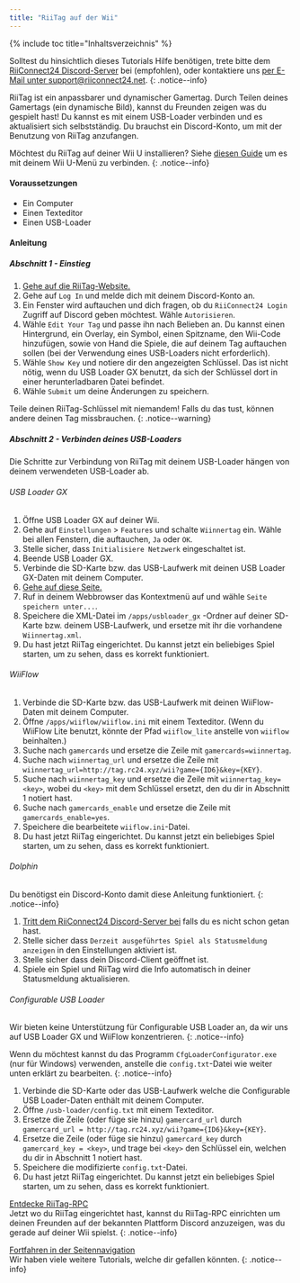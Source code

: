 ```yaml
---
title: "RiiTag auf der Wii"
---
```


{% include toc title="Inhaltsverzeichnis" %}

Solltest du hinsichtlich dieses Tutorials Hilfe benötigen, trete bitte dem [RiiConnect24 Discord-Server](https://discord.gg/b4Y7jfD) bei (empfohlen), oder kontaktiere uns [per E-Mail unter support@riiconnect24.net](mailto:support@riiconnect24.net).
{: .notice--info}

RiiTag ist ein anpassbarer und dynamischer Gamertag. Durch Teilen deines Gamertags (ein dynamische Bild), kannst du Freunden zeigen was du gespielt hast! Du kannst es mit einem USB-Loader verbinden und es aktualisiert sich selbstständig. Du brauchst ein Discord-Konto, um mit der Benutzung von RiiTag anzufangen.

Möchtest du RiiTag auf deiner Wii U installieren? Siehe [diesen Guide](riitag-wiiu) um es mit deinem Wii U-Menü zu verbinden.
{: .notice--info}

#### Voraussetzungen

* Ein Computer
* Einen Texteditor
* Einen USB-Loader

#### Anleitung

##### Abschnitt 1 - Einstieg

1. [Gehe auf die RiiTag-Website.](https://tag.rc24.xyz/)
2. Gehe auf `Log In` und melde dich mit deinem Discord-Konto an.
3. Ein Fenster wird auftauchen und dich fragen, ob du `RiiConnect24 Login` Zugriff auf Discord geben möchtest. Wähle `Autorisieren`.
4. Wähle `Edit Your Tag` und passe ihn nach Belieben an. Du kannst einen Hintergrund, ein Overlay, ein Symbol, einen Spitzname, den Wii-Code hinzufügen, sowie von Hand die Spiele, die auf deinem Tag auftauchen sollen (bei der Verwendung eines USB-Loaders nicht erforderlich).
5. Wähle `Show Key` und notiere dir den angezeigten Schlüssel. Das ist nicht nötig, wenn du USB Loader GX benutzt, da sich der Schlüssel dort in einer herunterladbaren Datei befindet.
6. Wähle `Submit` um deine Änderungen zu speichern.

Teile deinen RiiTag-Schlüssel mit niemandem! Falls du das tust, können andere deinen Tag missbrauchen.
{: .notice--warning}

##### Abschnitt 2 - Verbinden deines USB-Loaders

Die Schritte zur Verbindung von RiiTag mit deinem USB-Loader hängen von deinem verwendeten USB-Loader ab.

###### USB Loader GX

1. Öffne USB Loader GX auf deiner Wii.
2. Gehe auf `Einstellungen` > `Features` und schalte `Wiinnertag` ein. Wähle bei allen Fenstern, die auftauchen, `Ja` oder `OK`.
3. Stelle sicher, dass `Initialisiere Netzwerk` eingeschaltet ist.
4. Beende USB Loader GX.
5. Verbinde die SD-Karte bzw. das USB-Laufwerk mit deinen USB Loader GX-Daten mit deinem Computer.
6. [Gehe auf diese Seite.](https://tag.rc24.xyz/Wiinnertag.xml)
7. Ruf in deinem Webbrowser das Kontextmenü auf und wähle `Seite speichern unter...`.
8. Speichere die XML-Datei im `/apps/usbloader_gx` -Ordner auf deiner SD-Karte bzw. deinem USB-Laufwerk, und ersetze mit ihr die vorhandene `Wiinnertag.xml`.
9. Du hast jetzt RiiTag eingerichtet. Du kannst jetzt ein beliebiges Spiel starten, um zu sehen, dass es korrekt funktioniert.

###### WiiFlow

1. Verbinde die SD-Karte bzw. das USB-Laufwerk mit deinen WiiFlow-Daten mit deinem Computer.
2. Öffne `/apps/wiiflow/wiiflow.ini` mit einem Texteditor. (Wenn du WiiFlow Lite benutzt, könnte der Pfad `wiiflow_lite` anstelle von `wiiflow` beinhalten.)
3. Suche nach `gamercards` und ersetze die Zeile mit `gamercards=wiinnertag`.
4. Suche nach `wiinnertag_url` und ersetze die Zeile mit `wiinnertag_url=http://tag.rc24.xyz/wii?game={ID6}&key={KEY}`.
5. Suche nach `wiinnertag_key` und ersetze die Zeile mit `wiinnertag_key=<key>`, wobei du `<key>` mit dem Schlüssel ersetzt, den du dir in Abschnitt 1 notiert hast.
6. Suche nach `gamercards_enable` und ersetze die Zeile mit `gamercards_enable=yes`.
7. Speichere die bearbeitete `wiiflow.ini`-Datei.
8. Du hast jetzt RiiTag eingerichtet. Du kannst jetzt ein beliebiges Spiel starten, um zu sehen, dass es korrekt funktioniert.

###### Dolphin

Du benötigst ein Discord-Konto damit diese Anleitung funktioniert.
{: .notice--info}

1. [Tritt dem RiiConnect24 Discord-Server bei](https://discord.gg/b4Y7jfD) falls du es nicht schon getan hast.
2. Stelle sicher dass `Derzeit ausgeführtes Spiel als Statusmeldung anzeigen` in den Einstellungen aktiviert ist.
3. Stelle sicher dass dein Discord-Client geöffnet ist.
4. Spiele ein Spiel und RiiTag wird die Info automatisch in deiner Statusmeldung aktualisieren.

###### Configurable USB Loader

Wir bieten keine Unterstützung für Configurable USB Loader an, da wir uns auf USB Loader GX und WiiFlow konzentrieren.
{: .notice--info}

Wenn du möchtest kannst du das Programm `CfgLoaderConfigurator.exe` (nur für Windows) verwenden, anstelle die `config.txt`-Datei wie weiter unten erklärt zu bearbeiten.
{: .notice--info}

1. Verbinde die SD-Karte oder das USB-Laufwerk welche die Configurable USB Loader-Daten enthält mit deinem Computer.
2. Öffne `/usb-loader/config.txt` mit einem Texteditor.
3. Ersetze die Zeile (oder füge sie hinzu) `gamercard_url` durch `gamercard_url = http://tag.rc24.xyz/wii?game={ID6}&key={KEY}`.
4. Ersetze die Zeile (oder füge sie hinzu) `gamercard_key` durch `gamercard_key = <key>`, und trage bei `<key>` den Schlüssel ein, welchen du dir in Abschnitt 1 notiert hast.
5. Speichere die modifizierte `config.txt`-Datei.
6. Du hast jetzt RiiTag eingerichtet. Du kannst jetzt ein beliebiges Spiel starten, um zu sehen, dass es korrekt funktioniert.

[Entdecke RiiTag-RPC](https://github.com/RiiConnect24/RiiTag-RPC/releases/latest)<br> Jetzt wo du RiiTag eingerichtet hast, kannst du RiiTag-RPC einrichten um deinen Freunden auf der bekannten Plattform Discord anzuzeigen, was du gerade auf deiner Wii spielst.
{: .notice--info}

[Fortfahren in der Seitennavigation](site-navigation)<br> Wir haben viele weitere Tutorials, welche dir gefallen könnten.
{: .notice--info}
